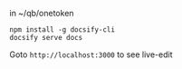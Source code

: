 in ~/qb/onetoken
```
npm install -g docsify-cli
docsify serve docs
```

Goto ```http://localhost:3000``` to see live-edit

